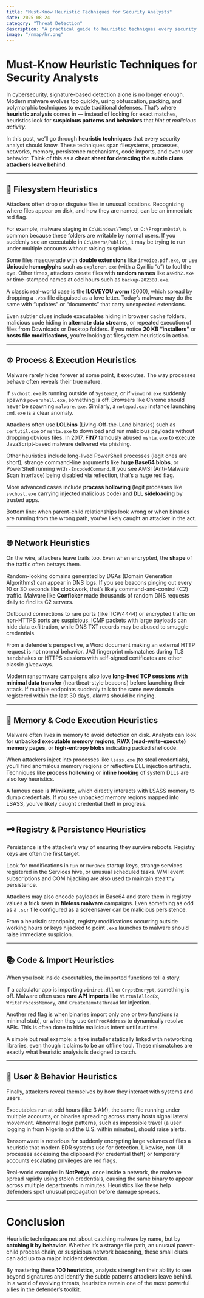 ```yaml
---
title: "Must-Know Heuristic Techniques for Security Analysts"
date: 2025-08-24
category: "Threat Detection"
description: "A practical guide to heuristic techniques every security analyst should know, with real-world examples across filesystem, process, network, memory, registry, code, and user behavior."
image: "/nmap/hr.png"
---
```


# Must-Know Heuristic Techniques for Security Analysts

In cybersecurity, signature-based detection alone is no longer enough. Modern malware evolves too quickly, using obfuscation, packing, and polymorphic techniques to evade traditional defenses. That’s where **heuristic analysis** comes in — instead of looking for exact matches, heuristics look for **suspicious patterns and behaviors** that *hint at malicious activity*.  

In this post, we’ll go through **heuristic techniques** that every security analyst should know. These techniques span filesystems, processes, networks, memory, persistence mechanisms, code imports, and even user behavior. Think of this as a **cheat sheet for detecting the subtle clues attackers leave behind**.  


---

## 📂 Filesystem Heuristics

Attackers often drop or disguise files in unusual locations. Recognizing where files appear on disk, and how they are named, can be an immediate red flag.

For example, malware staging in `C:\Windows\Temp\` or `C:\ProgramData\` is common because these folders are writable by normal users. If you suddenly see an executable in `C:\Users\Public\`, it may be trying to run under multiple accounts without raising suspicion.  

Some files masquerade with **double extensions** like `invoice.pdf.exe`, or use **Unicode homoglyphs** such as `explоrer.exe` (with a Cyrillic “o”) to fool the eye. Other times, attackers create files with **random names** like `as9dh2.exe` or time-stamped names at odd hours such as `backup-202308.exe`.  

A classic real-world case is the **ILOVEYOU worm** (2000), which spread by dropping a `.vbs` file disguised as a love letter. Today’s malware may do the same with “updates” or “documents” that carry unexpected extensions.  

Even subtler clues include executables hiding in browser cache folders, malicious code hiding in **alternate data streams**, or repeated execution of files from Downloads or Desktop folders. If you notice **20 KB “installers”** or **hosts file modifications**, you’re looking at filesystem heuristics in action.

---

## ⚙️ Process & Execution Heuristics

Malware rarely hides forever at some point, it executes. The way processes behave often reveals their true nature.  

If `svchost.exe` is running outside of `System32`, or if `winword.exe` suddenly spawns `powershell.exe`, something is off. Browsers like Chrome should never be spawning `malware.exe`. Similarly, a `notepad.exe` instance launching `cmd.exe` is a clear anomaly.  

Attackers often use **LOLbins** (Living-Off-the-Land binaries) such as `certutil.exe` or `mshta.exe` to download and run malicious payloads without dropping obvious files. In 2017, **FIN7** famously abused `mshta.exe` to execute JavaScript-based malware delivered via phishing.  

Other heuristics include long-lived PowerShell processes (legit ones are short), strange command-line arguments like **huge Base64 blobs**, or PowerShell running with `-EncodedCommand`. If you see AMSI (Anti-Malware Scan Interface) being disabled via reflection, that’s a huge red flag.  

More advanced cases include **process hollowing** (legit processes like `svchost.exe` carrying injected malicious code) and **DLL sideloading** by trusted apps.  

Bottom line: when parent-child relationships look wrong or when binaries are running from the wrong path, you’ve likely caught an attacker in the act.

---

## 🌐 Network Heuristics

On the wire, attackers leave trails too. Even when encrypted, the **shape** of the traffic often betrays them.  

Random-looking domains generated by DGAs (Domain Generation Algorithms) can appear in DNS logs. If you see beacons pinging out every 10 or 30 seconds like clockwork, that’s likely command-and-control (C2) traffic. Malware like **Conficker** made thousands of random DNS requests daily to find its C2 servers.  

Outbound connections to rare ports (like TCP/4444) or encrypted traffic on non-HTTPS ports are suspicious. ICMP packets with large payloads can hide data exfiltration, while DNS TXT records may be abused to smuggle credentials.  

From a defender’s perspective, a Word document making an external HTTP request is not normal behavior. JA3 fingerprint mismatches during TLS handshakes or HTTPS sessions with self-signed certificates are other classic giveaways.  

Modern ransomware campaigns also love **long-lived TCP sessions with minimal data transfer** (heartbeat-style beacons) before launching their attack. If multiple endpoints suddenly talk to the same new domain registered within the last 30 days, alarms should be ringing.  

---

## 🧠 Memory & Code Execution Heuristics

Malware often lives in memory to avoid detection on disk. Analysts can look for **unbacked executable memory regions**, **RWX (read-write-execute) memory pages**, or **high-entropy blobs** indicating packed shellcode.  

When attackers inject into processes like `lsass.exe` (to steal credentials), you’ll find anomalous memory regions or reflective DLL injection artifacts. Techniques like **process hollowing** or **inline hooking** of system DLLs are also key heuristics.  

A famous case is **Mimikatz**, which directly interacts with LSASS memory to dump credentials. If you see unbacked memory regions mapped into LSASS, you’ve likely caught credential theft in progress.

---

## 🗝️ Registry & Persistence Heuristics

Persistence is the attacker’s way of ensuring they survive reboots. Registry keys are often the first target.  

Look for modifications in `Run` or `RunOnce` startup keys, strange services registered in the Services hive, or unusual scheduled tasks. WMI event subscriptions and COM hijacking are also used to maintain stealthy persistence.  

Attackers may also encode payloads in Base64 and store them in registry values a trick seen in **fileless malware** campaigns. Even something as odd as a `.scr` file configured as a screensaver can be malicious persistence.  

From a heuristic standpoint, registry modifications occurring outside working hours or keys hijacked to point `.exe` launches to malware should raise immediate suspicion.

---

## 📚 Code & Import Heuristics

When you look inside executables, the imported functions tell a story.  

If a calculator app is importing `wininet.dll` or `CryptEncrypt`, something is off. Malware often uses **rare API imports** like `VirtualAllocEx`, `WriteProcessMemory`, and `CreateRemoteThread` for injection.  

Another red flag is when binaries import only one or two functions (a minimal stub), or when they use `GetProcAddress` to dynamically resolve APIs. This is often done to hide malicious intent until runtime.  

A simple but real example: a fake installer statically linked with networking libraries, even though it claims to be an offline tool. These mismatches are exactly what heuristic analysis is designed to catch.

---

## 👤 User & Behavior Heuristics

Finally, attackers reveal themselves by how they interact with systems and users.  

Executables run at odd hours (like 3 AM), the same file running under multiple accounts, or binaries spreading across many hosts signal lateral movement. Abnormal login patterns, such as impossible travel (a user logging in from Nigeria and the U.S. within minutes), should raise alerts.  

Ransomware is notorious for suddenly encrypting large volumes of files a heuristic that modern EDR systems use for detection. Likewise, non-UI processes accessing the clipboard (for credential theft) or temporary accounts escalating privileges are red flags.  

Real-world example: in **NotPetya**, once inside a network, the malware spread rapidly using stolen credentials, causing the same binary to appear across multiple departments in minutes. Heuristics like these help defenders spot unusual propagation before damage spreads.

---

# Conclusion

Heuristic techniques are not about catching malware by name, but by **catching it by behavior**. Whether it’s a strange file path, an unusual parent-child process chain, or suspicious network beaconing, these small clues can add up to a major incident detection.  

By mastering these **100 heuristics**, analysts strengthen their ability to see beyond signatures and identify the subtle patterns attackers leave behind. In a world of evolving threats, heuristics remain one of the most powerful allies in the defender’s toolkit.

